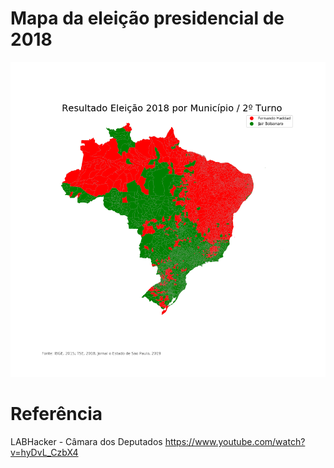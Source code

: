# Mapa da eleição presidencial de 2018

![Screenshot](brasil.png)

# Referência 
LABHacker - Câmara dos Deputados
https://www.youtube.com/watch?v=hyDvL_CzbX4
